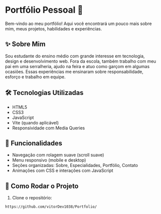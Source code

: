 # Portfólio Pessoal 🚀

Bem-vindo ao meu portfólio! Aqui você encontrará um pouco mais sobre mim, meus projetos, habilidades e experiências.

## ✨ Sobre Mim

Sou estudante do ensino médio com grande interesse em tecnologia, design e desenvolvimento web. Fora da escola, também trabalho com meu pai em uma serralheria, ajudo na feira e atuo como garçom em algumas ocasiões. Essas experiências me ensinaram sobre responsabilidade, esforço e trabalho em equipe.

## 🛠️ Tecnologias Utilizadas

- HTML5
- CSS3
- JavaScript
- Vite (quando aplicável)
- Responsividade com Media Queries

## 🎯 Funcionalidades

- Navegação com rolagem suave (scroll suave)
- Menu responsivo (mobile e desktop)
- Seções organizadas: Sobre, Especialidades, Portfólio, Contato
- Animações com CSS e interações com JavaScript

## 📁 Como Rodar o Projeto

1. Clone o repositório:
```bash
https://github.com/vitorDev1038/Portfolio/
